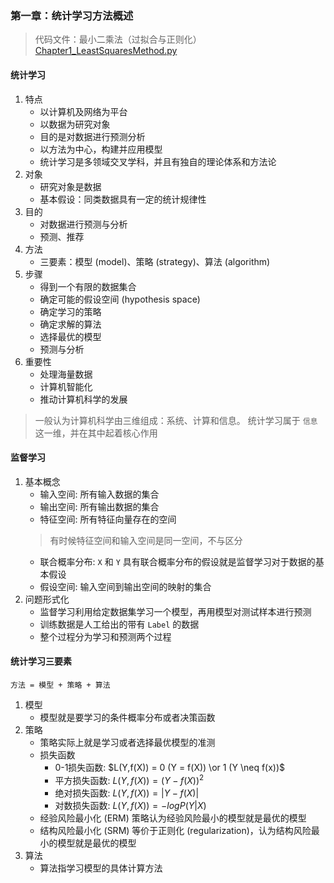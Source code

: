 ### 第一章：统计学习方法概述
> 代码文件：最小二乘法（过拟合与正则化） \
> [Chapter1_LeastSquaresMethod.py](./Chapter1_LeastSquaresMethod.py)
#### 统计学习
1. 特点
    - 以计算机及网络为平台
    - 以数据为研究对象
    - 目的是对数据进行预测分析
    - 以方法为中心，构建并应用模型
    - 统计学习是多领域交叉学科，并且有独自的理论体系和方法论
1. 对象
    - 研究对象是数据
    - 基本假设：同类数据具有一定的统计规律性
1. 目的
    - 对数据进行预测与分析
    - 预测、推荐
1. 方法
    - 三要素：模型 (model)、策略 (strategy)、算法 (algorithm)
1. 步骤
    - 得到一个有限的数据集合
    - 确定可能的假设空间 (hypothesis space)
    - 确定学习的策略
    - 确定求解的算法
    - 选择最优的模型
    - 预测与分析
1. 重要性
    - 处理海量数据
    - 计算机智能化
    - 推动计算机科学的发展
> 一般认为计算机科学由三维组成：系统、计算和信息。
> 统计学习属于 `信息` 这一维，并在其中起着核心作用
#### 监督学习
1. 基本概念
    - 输入空间: 所有输入数据的集合
    - 输出空间: 所有输出数据的集合
    - 特征空间: 所有特征向量存在的空间
    > 有时候特征空间和输入空间是同一空间，不与区分
    - 联合概率分布: `X` 和 `Y` 具有联合概率分布的假设就是监督学习对于数据的基本假设
    - 假设空间: 输入空间到输出空间的映射的集合
1. 问题形式化
    - 监督学习利用给定数据集学习一个模型，再用模型对测试样本进行预测
    - 训练数据是人工给出的带有 `Label` 的数据
    - 整个过程分为学习和预测两个过程
#### 统计学习三要素
`方法 = 模型 + 策略 + 算法`
1. 模型
    - 模型就是要学习的条件概率分布或者决策函数
1. 策略
    - 策略实际上就是学习或者选择最优模型的准测
    - 损失函数
      - 0-1损失函数: $L(Y,f(X)) = 0 (Y = f(X)) \or 1 (Y \neq f(x))$
      - 平方损失函数: $L(Y,f(X)) = (Y - f(X))^2$
      - 绝对损失函数: $L(Y,f(X)) = |Y - f(X)|$
      - 对数损失函数: $L(Y,f(X)) = -log P(Y|X)$
    - 经验风险最小化 (ERM) 策略认为经验风险最小的模型就是最优的模型
    - 结构风险最小化 (SRM) 等价于正则化 (regularization)，认为结构风险最小的模型就是最优的模型
1. 算法
    - 算法指学习模型的具体计算方法
    